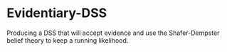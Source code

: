 # Evidentiary-DSS
Producing a DSS that will accept evidence and use the Shafer-Dempster belief theory to keep a running likelihood.
